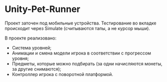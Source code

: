 # Unity-Pet-Runner

Проект заточен под мобильные устройства. Тестирование во вкладке происходит через Simulate (считываются тапы, а не курсор мыши).

В проекте реализовано:
- Система уровней;
- Анимации и смена модели игрока в соответствии с прогрессом уровня;
- Предметы, которые можно подбирать (за одни начисляются монеты, за другие снимаются);
- Контроллер игрока с поворотной платформой.